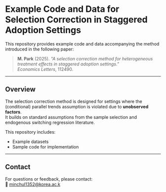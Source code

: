 # Example Code and Data for Selection Correction in Staggered Adoption Settings

This repository provides example code and data accompanying the method introduced in the following paper:

> **M. Park** (2025).
> *"A selection correction method for heterogeneous treatment effects in staggered adoption settings."*  
> *Economics Letters*, 112490.

---

## Overview

The selection correction method is designed for settings where the (conditional) parallel trends assumption is violated due to **unobserved factors**.  
It builds on standard assumptions from the sample selection and endogenous switching regression literature.

This repository includes:
- Example datasets  
- Sample code for implementation  

---

## Contact

For questions or feedback, please contact:  
📧 minchul1352@korea.ac.k
